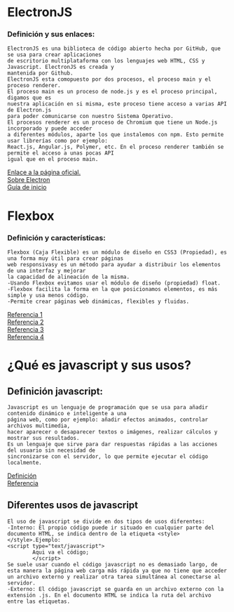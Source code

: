 # ElectronJS
### Definición y sus enlaces:
```
ElectronJS es una biblioteca de código abierto hecha por GitHub, que se usa para crear aplicaciones  
de escritorio multiplataforma con los lenguajes web HTML, CSS y Javascript. ElectronJS es creada y  
mantenida por Github.  
ElectronJS esta comopuesto por dos procesos, el proceso main y el proceso renderer.  
El proceso main es un proceso de node.js y es el proceso principal, digamos que es  
nuestra aplicación en si misma, este proceso tiene acceso a varias API de Electron.js  
para poder comunicarse con nuestro Sistema Operativo.  
El procesos renderer es un proceso de Chromium que tiene un Node.js incorporado y puede acceder  
a diferentes módulos, aparte los que instalemos con npm. Esto permite usar librerías como por ejemplo:  
React.js, Angular.js, Polymer, etc. En el proceso renderer también se permite el acceso a unas pocas API  
igual que en el proceso main.
```
[Enlace a la página oficial.](https://electronjs.org/)  
[Sobre Electron](https://electronjs.org/docs/tutorial/about)  
[Guía de inicio](https://electronjs.org/docs/tutorial/quick-start)

# Flexbox
### Definición y características:
```
Flexbox (Caja Flexible) es un módulo de diseño en CSS3 (Propiedad), es una forma muy útil para crear páginas  
web responsivasy es un método para ayudar a distribuir los elementos de una interfaz y mejorar  
la capacidad de alineación de la misma.  
-Usando Flexbox evitamos usar el módulo de diseño (propiedad) float.  
-Flexbox facilita la forma en la que posicionamos elementos, es más simple y usa menos código.  
-Permite crear páginas web dinámicas, flexibles y fluidas.
```
[Referencia 1](https://filisantillan.com/el-gran-poder-de-css3-flexbox/)  
[Referencia 2](https://developer.mozilla.org/es/docs/Web/CSS/CSS_Flexible_Box_Layout/Conceptos_Basicos_de_Flexbox)  
[Referencia 3](https://www.emenia.es/flexbox-la-caja-flexible-css3/)  
[Referencia 4](https://webappdesign.es/guia-flexbox/)

# ¿Qué es javascript y sus usos?
## Definición javascript:
```
Javascript es un lenguaje de programación que se usa para añadir contenido dinámico e inteligente a una  
página web, como por ejemplo: añadir efectos animados, controlar archivos multimedia,  
hacer aparecer o desaparecer textos o imágenes, realizar cálculos y mostrar sus resultados.  
Es un lenguaje que sirve para dar respuestas rápidas a las acciones del usuario sin necesidad de  
sincronizarse con el servidor, lo que permite ejecutar el código localmente.
```
[Definición](https://developer.mozilla.org/es/docs/Learn/JavaScript/First_steps/Qu%C3%A9_es_JavaScript)  
[Referencia ](https://www.aprenderaprogramar.com/index.php?option=com_content&view=article&id=777:ique-es-javascript-principales-usos-servidor-y-cliente-html-css-y-programacion-efectos-cu01103e&catid=78&Itemid=206)  

## Diferentes usos de javascript
```
El uso de javascript se divide en dos tipos de usos diferentes:
-Interno: El propio código puede ir situado en cualquier parte del documento HTML, se indica dentro de la etiqueta <style></style>.Ejemplo:  
<script type="text/javascript">
        Aqui va el código;
        </script>  
Se suele usar cuando el código javascript no es demasiado largo, de esta manera la página web carga más rápida ya que no tiene que acceder un archivo externo y realizar otra tarea simultánea al conectarse al servidor.  
-Externo: El código javascript se guarda en un archivo externo con la extensión .js. En el documento HTML se indica la ruta del archivo entre las etiquetas.
```
